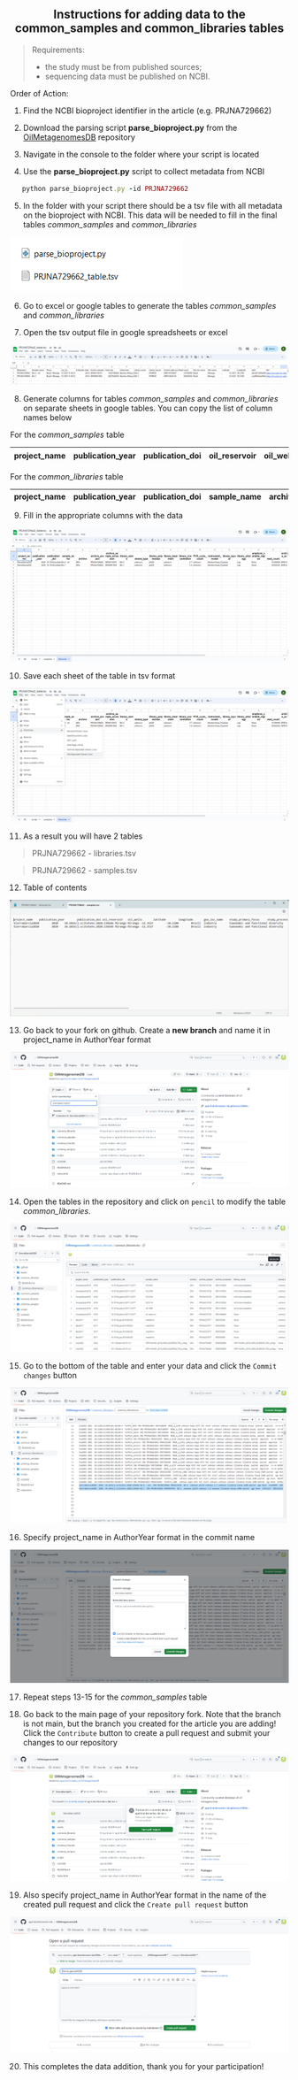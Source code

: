 <h2 align="center">Instructions for adding data to the common_samples and common_libraries tables</h2> 

> Requirements:
> - the study must be from published sources;
> - sequencing data must be published on NCBI.

Order of Action:
1) Find the NCBI bioproject identifier in the article (e.g. PRJNA729662)

2) Download the parsing script **parse_bioproject.py** from the [OilMetagenomesDB](https://github.com/agni-bioinformatics-lab/OilMetagenomesDB) repository

3) Navigate in the console to the folder where your script is located

4) Use the **parse_bioproject.py** script to collect metadata from NCBI
```ruby
   python parse_bioproject.py -id PRJNA729662
```
5) In the folder with your script there should be a tsv file with all metadata on the bioproject with NCBI. This data will be needed to fill in the final tables *common_samples* and *common_libraries*

![Image alt](/assets/image/instructions/metadata.png)

6) Go to excel or google tables to generate the tables *common_samples* and *common_libraries*

7) Open the tsv output file in google spreadsheets or excel

![Image alt](/assets/image/instructions/google.png)

8) Generate columns for tables *common_samples* and *common_libraries* on separate sheets in google tables. You can copy the list of column names below

For the *common_samples* table

project_name | publication_year | publication_doi |oil_reservoir | oil_wells | latitude | longitude | geo_loc_name | study_primary_focus | study_process | depth |temp | pH | salinity | API | NO3<sup>-</sup>| PO<sub>4</sub><sup>3-</sup> | SO<sub>4</sub><sup>2-</sup>  | Ca<sup>2+</sup> | Mg<sup>2+</sup> | Na<sup>+</sup> | К<sup>+</sup> | Cl<sup>-</sup> | HCO<sub>3</sub><sup>-</sup> | Acetate | sample_name |feature | material | collection_date | archive | archive_project | archive_accession
---|---|---|---|---|---|---|---|---|---|---|---|---|---|---|---|---|---|---|---|---|---|---|---|---|---|---|---|---|---|---|---

For the *common_libraries* table

project_name | publication_year | publication_doi | sample_name | archive | archive_project | archive_sample_accession | library_name | strand_type | library_polymerase | library_treatment | library_concentration | PCR_cycle_count | instrument_model | library_layout | library_strategy  | amplicon_variable_region | read_count | archive_data_accession | download_links | download_md5s | download_sizes
---|---|---|---|---|---|---|---|---|---|---|---|---|---|---|---|---|---|---|---|---|---

9) Fill in the appropriate columns with the data

![Image alt](/assets/image/instructions/google2.png)

10) Save each sheet of the table in tsv format

![Image alt](/assets/image/instructions/spreadsheet_saving.png)

11) As a result you will have 2 tables
> PRJNA729662 - libraries.tsv

> PRJNA729662 - samples.tsv

12) Table of contents 

![Image alt](/assets/image/instructions/examples.png)

13) Go back to your fork on github. Create a **new branch** and name it in project_name in AuthorYear format

![Image alt](/assets/image/instructions/new_branch.png)

14) Open the tables in the repository and click on `pencil` to modify the table *common_libraries*.

![Image alt](/assets/image/instructions/git1.png)

15) Go to the bottom of the table and enter your data and click the `Commit changes` button

![Image alt](/assets/image/instructions/add_libraries.png)

16) Specify project_name in AuthorYear format in the commit name

![Image alt](/assets/image/instructions/SierraGarcia2020.png)

17) Repeat steps 13-15 for the *common_samples* table

18) Go back to the main page of your repository fork. Note that the branch is not main, but the branch you created for the article you are adding! Click the `Contribute` button to create a pull request and submit your changes to our repository

![Image alt](/assets/image/instructions/open_PR.png)

19) Also specify project_name in AuthorYear format in the name of the created pull request and click the `Create pull request` button

![Image alt](/assets/image/instructions/create_PR.png)

20) This completes the data addition, thank you for your participation!